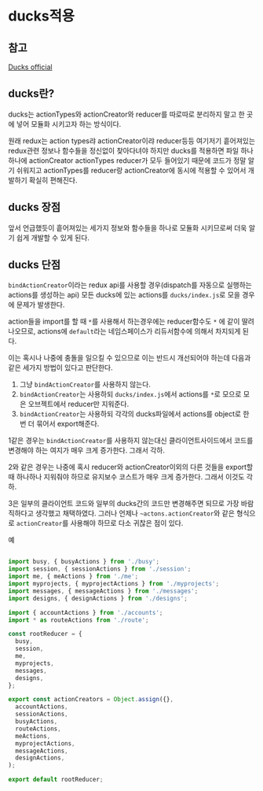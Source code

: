 # ducks적용

## 참고

[Ducks official](https://github.com/erikras/ducks-modular-redux)

## ducks란?

ducks는 actionTypes와 actionCreator와 reducer를 따로따로 분리하지 말고 한 곳에 넣어 모듈화 시키고자 하는 방식이다.

원래 redux는 action types랴 actionCreator이랴 reducer등등 여기저기 흩어져있는 redux관련 정보나 함수들을 정신없이 찾아다녀야 하지만
ducks를 적용하면 파일 하나 하나에 actionCreator actionTypes reducer가 모두 들어있기 때문에 코드가 정말 알기 쉬워지고 actionTypes를 reducer랑 actionCreator에 동시에 적용할 수 있어서 개발하기 확실히 편해진다.

## ducks 장점

앞서 언급했듯이 흩어져있는 세가지 정보와 함수들을 하나로 모듈화 시키므로써 더욱 알기 쉽게 개발할 수 있게 된다.

## ducks 단점

`bindActionCreator`이라는 redux api를 사용할 경우(dispatch를 자동으로 실행하는 actions를 생성하는 api) 모든 ducks에 있는 actions를 `ducks/index.js`로 모을 경우에 문제가 발생한다.

action들을 import를 할 때 `*`를 사용해서 하는경우에는 reducer함수도 `*` 에 같이 딸려나오므로, actions에 `default`라는 네임스페이스가 리듀서함수에 의해서 차지되게 된다.

이는 혹시나 나중에 충돌을 일으킬 수 있으므로 이는 반드시 개선되어야 하는데 다음과 같은 세가지 방법이 있다고 판단한다.

1. 그냥 `bindActionCreator`를 사용하지 않는다.
2. `bindActionCreator`는 사용하되 `ducks/index.js`에서 actions를 `*`로 모으로 모은 오브젝트에서 reducer만 지워준다.
3. `bindActionCreator`는 사용하되 각각의 ducks파일에서 actions를 object로 한 번 더 묶어서 export해준다.

1같은 경우는 `bindActionCreator`를 사용하지 않는대신 클라이언트사이드에서 코드를 변경해야 하는 여지가 매우 크게 증가한다. 그래서 각하.

2와 같은 경우는 나중에 혹시 reducer와 actionCreator이외의 다른 것들을 export할때 하나하나 지워줘야 하므로 유지보수 코스트가 매우 크게 증가한다. 그래서 이것도 각하.

3은 일부의 클라이언트 코드와 일부의 ducks간의 코드만 변경해주면 되므로 가장 바람직하다고 생각했고 채택하였다. 그러나 언제나 `~actons.actionCreator`와 같은 형식으로 `actionCreator`를 사용해야 하므로 다소 귀찮은 점이 있다.

예

```js

import busy, { busyActions } from './busy';
import session, { sessionActions } from './session';
import me, { meActions } from './me';
import myprojects, { myprojectActions } from './myprojects';
import messages, { messageActions } from './messages';
import designs, { designActions } from './designs';

import { accountActions } from './accounts';
import * as routeActions from './route';

const rootReducer = {
  busy,
  session,
  me,
  myprojects,
  messages,
  designs,
};

export const actionCreators = Object.assign({},
  accountActions,
  sessionActions,
  busyActions,
  routeActions,
  meActions,
  myprojectActions,
  messageActions,
  designActions,
);

export default rootReducer;

```
